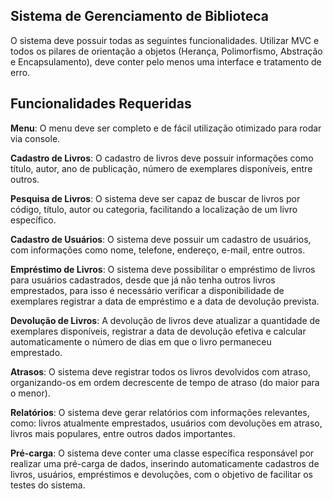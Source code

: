 ## Sistema de Gerenciamento de Biblioteca

O sistema deve possuir todas as seguintes funcionalidades. Utilizar MVC e todos os pilares
de orientação a objetos (Herança, Polimorfismo, Abstração e Encapsulamento), deve conter
pelo menos uma interface e tratamento de erro.

## Funcionalidades Requeridas

**Menu**: O menu deve ser completo e de fácil utilização otimizado para rodar via console.

**Cadastro de Livros**: O cadastro de livros deve possuir informações como título, autor,
ano de publicação, número de exemplares disponíveis, entre outros.

**Pesquisa de Livros**: O sistema deve ser capaz de buscar de livros por código, título, autor
ou categoria, facilitando a localização de um livro específico.

**Cadastro de Usuários**: O sistema deve possuir um cadastro de usuários, com
informações como nome, telefone, endereço, e-mail, entre outros.

**Empréstimo de Livros**: O sistema deve possibilitar o empréstimo de livros para usuários
cadastrados, desde que já não tenha outros livros emprestados, para isso é necessário
verificar a disponibilidade de exemplares registrar a data de empréstimo e a data de
devolução prevista.

**Devolução de Livros**: A devolução de livros deve atualizar a quantidade de exemplares
disponíveis, registrar a data de devolução efetiva e calcular automaticamente o número de
dias em que o livro permaneceu emprestado.

**Atrasos**: O sistema deve registrar todos os livros devolvidos com atraso, organizando-os
em ordem decrescente de tempo de atraso (do maior para o menor).

**Relatórios**: O sistema deve gerar relatórios com informações relevantes, como: livros
atualmente emprestados, usuários com devoluções em atraso, livros mais populares, entre
outros dados importantes.

**Pré-carga**: O sistema deve conter uma classe específica responsável por realizar uma
pré-carga de dados, inserindo automaticamente cadastros de livros, usuários, empréstimos
e devoluções, com o objetivo de facilitar os testes do sistema.
